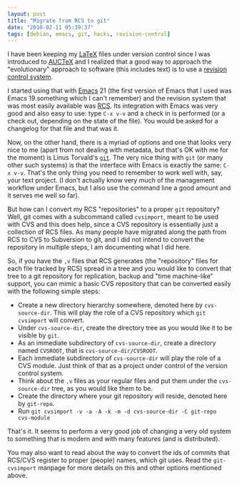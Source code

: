 ```yaml
---
layout: post
title: "Migrate from RCS to git"
date: "2010-02-11 05:39:37"
tags: [debian, emacs, git, hacks, revision-control]
---
```


I have been keeping my [LaTeX][0] files under version control since I was
introduced to [AUCTeX][1] and I realized that a good way to approach the
"evolutionary" approach to software (this includes text) is to use a
[revision control system][2].

I started using that with [Emacs][3] 21 (the first version of Emacs that I
used was Emacs 19.something which I can't remember) and the revision system
that was most easily available was [RCS][4]. Its integration with Emacs
was very good and also easy to use: type `C-x v-v` and a check in is
performed (or a check out, depending on the state of the file). You would be
asked for a changelog for that file and that was it.

Now, on the other hand, there is a myriad of options and one that looks very
nice to me (apart from not dealing with metadata, but that's OK with me for
the moment) is Linus Torvald's [`git`][5]. The very nice thing with `git`
(or many other such systems) is that the interface with Emacs is exactly the
same: `C-x v-v`. That's the only thing you need to remember to work well
with, say, your text project. (I don't actually know very much of the
management workflow under Emacs, but I also use the command line a good
amount and it serves me well so far).

But how can I convert my RCS "repositories" to a proper `git` repository?
Well, git comes with a subcommand called `cvsimport`, meant to be used with
CVS and this does help, since a CVS repository is essentially just a
collection of RCS files. As many people have migrated along the path from
RCS to CVS to Subversion to git, and I did not intend to convert the
repository in multiple steps, I am documenting what I did here.

So, if you have the `,v` files that RCS generates (the "repository" files
for each file tracked by RCS) spread in a tree and you would like to convert
that tree to a git repository for replication, backup and "time
machine-like" support, you can mimic a basic CVS repository that can be
converted easily with the following simple steps:

* Create a new directory hierarchy somewhere, denoted here by
  `cvs-source-dir`. This will play the role of a CVS repository which `git
  cvsimport` will convert.
* Under `cvs-source-dir`, create the directory tree as you would like it to
  be visible by `git`.
* As an immediate subdirectory of `cvs-source-dir`, create a directory named
  `CVSROOT`, that is `cvs-source-dir/CVSROOT`.
* Each immediate subdirectory of `cvs-source-dir` will play the role of a
  CVS module. Just think of that as a project under control of the version
  control system.
* Think about the `,v` files as your regular files and put them under the
  `cvs-source-dir` tree, as you would like them to be.
* Create the directory where your git repository will reside, denoted here
  by `git-repo`.
* Run `git cvsimport -v -a -A -k -m -d cvs-source-dir -C git-repo cvs-module`

That's it. It seems to perform a very good job of changing a very old system
to something that is modern and with many features (and is distributed).

You may also want to read about the way to convert the ids of commits that
RCS/CVS register to proper (people) names, which git uses. Read the
`git-cvsimport` manpage for more details on this and other options mentioned
above.

[0]: http://www.latex-project.org/
[1]: http://www.gnu.org/software/auctex/
[2]: http://en.wikipedia.org/wiki/Revision_control
[3]: http://www.gnu.org/software/emacs/
[4]: http://www.gnu.org/software/rcs/
[5]: http://git-scm.com/

